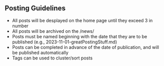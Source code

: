 ## Posting Guidelines

- All posts will be desplayed on the home page until they exceed 3 in number
- All posts will be archived on the /news/
- Posts must be named beginning with the date that they are to be published (e.g., 2023-11-01-greatPostingStuff.md)
- Posts can be completed in advance of the date of publication, and will be published automatically
- Tags can be used to cluster/sort posts
